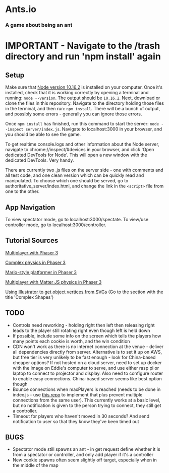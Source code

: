# Ants.io
### A game about being an ant
# IMPORTANT - Navigate to the /trash directory and run 'npm install' again
## Setup
Make sure that [Node version 10.16.2](https://nodejs.org/en/download/) is installed on your computer. Once it's installed, check that it is working correctly by opening a terminal and running:
`node --version`.
The output should be
`10.16.2`.
Next, download or clone the files in this repository. Navigate to the directory holding those files in the terminal, and then run:
`npm install`.
There will be a bunch of output, and possibly some errors - generally you can ignore those errors.

Once `npm install` has finished, run this command to start the server:
`node --inspect server/index.js`.
Navigate to localhost:3000 in your browser, and you should be able to see the game.

To get realtime console.logs and other information about the Node server, navigate to chrome://inspect/#devices in your browser, and click 'Open dedicated DevTools for Node'. This will open a new window with the dedicated DevTools. Very handy.

There are currently two .js files on the server side - one with comments and all test code, and one clean version which can be quickly read and manipulated. To choose which one should be served, go to authoritative_server/index.html, and change the link in the `<script>` file from one to the other.

## App Navigation
To view spectator mode, go to localhost:3000/spectate.
To view/use controller mode, go to localhost:3000/controller.

## Tutorial Sources
[Multiplayer with Phaser 3](https://phasertutorials.com/creating-a-simple-multiplayer-game-in-phaser-3-with-an-authoritative-server-part-1/)

[Complex physics in Phaser 3](https://www.codeandweb.com/physicseditor/tutorials/how-to-create-physics-shapes-for-phaser-3-and-matterjs)

[Mario-style platformer in Phaser 3](https://gamedevacademy.org/how-to-make-a-mario-style-platformer-with-phaser-3/?a=13)

[Multiplayer with Matter JS physics in Phaser 3](https://github.com/yandeu/phaser3-multiplayer-with-physics)

[Using Illustrator to get object vertices from SVGs](https://codersblock.com/blog/javascript-physics-with-matter-js/) (Go to the section with the title 'Complex Shapes')

## TODO
- Controls need reworking - holding right then left then releasing right leads to the player still rotating right even though left is held down
- If possible, include some info on the screen which tells the players how many points each cookie is worth, and the win condition
- CDN won't work as there is no internet connection at the venue - deliver all dependencies directly from server. Alternative is to set it up on AWS, but free tier is very unlikely to be fast enough - look for China-based cheaper options? If not hosted on a cloud server, need to set up docker with the image on Eddie's computer to serve, and use either rasp pi or laptop to connect to projector and display. Also need to configure router to enable easy connections. China-based server seems like best option though
- Bounce connections when maxPlayers is reached (needs to be done in index.js - use [this repo](https://github.com/mariotacke/blog-single-user-websocket) to implement that plus prevent multiple connections from the same user). This currently works at a basic level, but no notification is given to the person trying to connect, they still get a controller.
- Timeout for players who haven't moved in 30 seconds? And send notification to user so that they know they've been timed out

## BUGS
- Spectator mode still spawns an ant - in get request define whether it is from a spectator or controller, and only add player if it's a controller
- New cookie spawns often seem slightly off target, especially when in the middle of the map